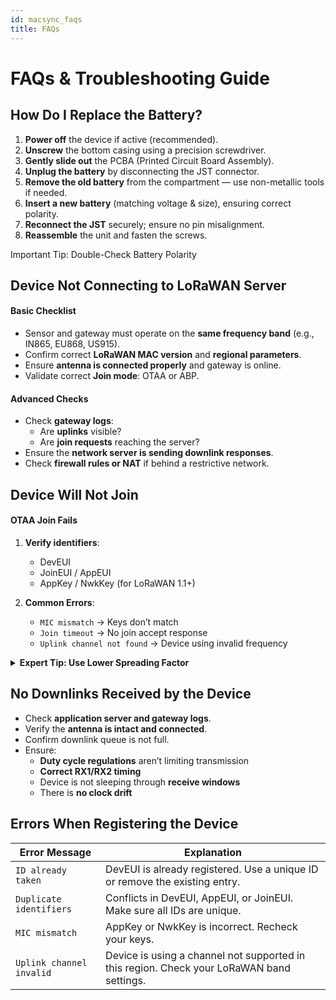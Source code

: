 ```yaml
---
id: macsync_faqs
title: FAQs
---
```


# FAQs & Troubleshooting Guide

## How Do I Replace the Battery?

1. **Power off** the device if active (recommended).
2. **Unscrew** the bottom casing using a precision screwdriver.
3. **Gently slide out** the PCBA (Printed Circuit Board Assembly).
4. **Unplug the battery** by disconnecting the JST connector.
5. **Remove the old battery** from the compartment — use non-metallic tools if needed.
6. **Insert a new battery** (matching voltage & size), ensuring correct polarity.
7. **Reconnect the JST** securely; ensure no pin misalignment.
8. **Reassemble** the unit and fasten the screws.

Important Tip: Double-Check Battery Polarity

## Device Not Connecting to LoRaWAN Server

#### Basic Checklist

- Sensor and gateway must operate on the **same frequency band** (e.g., IN865, EU868, US915).
- Confirm correct **LoRaWAN MAC version** and **regional parameters**.
- Ensure **antenna is connected properly** and gateway is online.
- Validate correct **Join mode**: OTAA or ABP.

#### Advanced Checks

- Check **gateway logs**:
  - Are **uplinks** visible?
  - Are **join requests** reaching the server?
- Ensure the **network server is sending downlink responses**.
- Check **firewall rules or NAT** if behind a restrictive network.

## Device Will Not Join

#### OTAA Join Fails

1. **Verify identifiers**:
   - DevEUI
   - JoinEUI / AppEUI
   - AppKey / NwkKey (for LoRaWAN 1.1+)

2. **Common Errors**:
   - `MIC mismatch` → Keys don’t match
   - `Join timeout` → No join accept response
   - `Uplink channel not found` → Device using invalid frequency

<details>
  <summary><strong>Expert Tip: Use Lower Spreading Factor</strong></summary>

  Avoid using SF12 during join attempts.  
  Higher SF increases airtime and join latency.  
  Use SF7–SF10 for better reliability and faster joins.
</details>

## No Downlinks Received by the Device

- Check **application server and gateway logs**.
- Verify the **antenna is intact and connected**.
- Confirm downlink queue is not full.
- Ensure:
  - **Duty cycle regulations** aren’t limiting transmission
  - **Correct RX1/RX2 timing**
  - Device is not sleeping through **receive windows**
  - There is **no clock drift**

## Errors When Registering the Device

<table className="parameter-table">
  <thead>
    <tr>
      <th>Error Message</th>
      <th>Explanation</th>
    </tr>
  </thead>
  <tbody>
    <tr>
      <td><code>ID already taken</code></td>
      <td>DevEUI is already registered. Use a unique ID or remove the existing entry.</td>
    </tr>
    <tr>
      <td><code>Duplicate identifiers</code></td>
      <td>Conflicts in DevEUI, AppEUI, or JoinEUI. Make sure all IDs are unique.</td>
    </tr>
    <tr>
      <td><code>MIC mismatch</code></td>
      <td>AppKey or NwkKey is incorrect. Recheck your keys.</td>
    </tr>
    <tr>
      <td><code>Uplink channel invalid</code></td>
      <td>Device is using a channel not supported in this region. Check your LoRaWAN band settings.</td>
    </tr>
  </tbody>
</table>